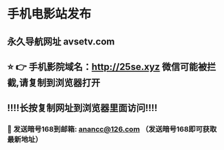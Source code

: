 # 手机电影站发布 
## 永久导航网址 avsetv.com
## ⭐️ 👉 手机影院域名：http://25se.xyz 微信可能被拦截,请复制到浏览器打开
## ‼️‼️长按复制网址到浏览器里面访问‼️‼️
### 📧 发送暗号168到邮箱: anancc@126.com （发送暗号168即可获取最新地址）
